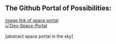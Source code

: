 ## The Github Portal of Possibilities: 
[image link of space portal](https://ibb.co/dg37sSh)
<br>
<a href="https://ibb.co/dg37sSh"><img src="https://i.ibb.co/dg37sSh/Dev-Space-Portal.png" alt="Dev-Space-Portal" border="0"></a></br>
<br>
[abstract space portal in the sky]
</br>

